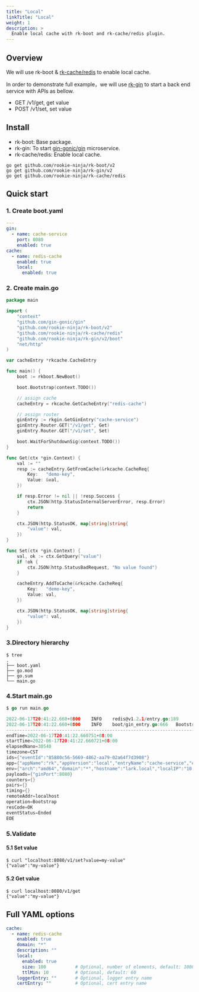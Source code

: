 ```yaml
---
title: "Local"
linkTitle: "Local"
weight: 1
description: >
  Enable local cache with rk-boot and rk-cache/redis plugin.
---
```


## Overview
We will use rk-boot & [rk-cache/redis](https://github.com/rookie-ninja/rk-cache) to enable local cache.

In order to demonstrate full example，we will use [rk-gin](https://github.com/rookie-ninja/rk-gin/) to start a back end service with APIs as bellow.

- GET /v1/get, get value
- POST /v1/set, set value

## Install

- rk-boot: Base package.
- rk-gin: To start [gin-gonic/gin](https://github.com/gin-gonic/gin) microservice.
- rk-cache/redis: Enable local cache.

```shell script
go get github.com/rookie-ninja/rk-boot/v2
go get github.com/rookie-ninja/rk-gin/v2
go get github.com/rookie-ninja/rk-cache/redis
```

## Quick start
### 1. Create boot.yaml
```yaml
---
gin:
  - name: cache-service
    port: 8080
    enabled: true
cache:
  - name: redis-cache
    enabled: true
    local:
      enabled: true
```

### 2. Create main.go

```go
package main

import (
	"context"
	"github.com/gin-gonic/gin"
	"github.com/rookie-ninja/rk-boot/v2"
	"github.com/rookie-ninja/rk-cache/redis"
	"github.com/rookie-ninja/rk-gin/v2/boot"
	"net/http"
)

var cacheEntry *rkcache.CacheEntry

func main() {
	boot := rkboot.NewBoot()

	boot.Bootstrap(context.TODO())

	// assign cache
	cacheEntry = rkcache.GetCacheEntry("redis-cache")

	// assign router
	ginEntry := rkgin.GetGinEntry("cache-service")
	ginEntry.Router.GET("/v1/get", Get)
	ginEntry.Router.GET("/v1/set", Set)

	boot.WaitForShutdownSig(context.TODO())
}

func Get(ctx *gin.Context) {
	val := ""
	resp := cacheEntry.GetFromCache(&rkcache.CacheReq{
		Key:   "demo-key",
		Value: &val,
	})

	if resp.Error != nil || !resp.Success {
		ctx.JSON(http.StatusInternalServerError, resp.Error)
		return
	}

	ctx.JSON(http.StatusOK, map[string]string{
		"value": val,
	})
}

func Set(ctx *gin.Context) {
	val, ok := ctx.GetQuery("value")
	if !ok {
		ctx.JSON(http.StatusBadRequest, "No value found")
	}

	cacheEntry.AddToCache(&rkcache.CacheReq{
		Key:   "demo-key",
		Value: val,
	})

	ctx.JSON(http.StatusOK, map[string]string{
		"value": val,
	})
}
```

### 3.Directory hierarchy
```shell script
$ tree
.
├── boot.yaml
├── go.mod
├── go.sum
└── main.go
```

### 4.Start main.go
```go
$ go run main.go

2022-06-17T20:41:22.660+0800    INFO    redis@v1.2.1/entry.go:189       Bootstrap CacheRedisEntry       {"entryName": "redis-cache", "localCache": true, "redisCache": false}
2022-06-17T20:41:22.660+0800    INFO    boot/gin_entry.go:666   Bootstrap GinEntry      {"eventId": "85880c56-5669-4862-aa79-02a64f7d3908", "entryName": "cache-service", "entryType": "GinEntry"}
------------------------------------------------------------------------
endTime=2022-06-17T20:41:22.660751+08:00
startTime=2022-06-17T20:41:22.660721+08:00
elapsedNano=30540
timezone=CST
ids={"eventId":"85880c56-5669-4862-aa79-02a64f7d3908"}
app={"appName":"rk","appVersion":"local","entryName":"cache-service","entryType":"GinEntry"}
env={"arch":"amd64","domain":"*","hostname":"lark.local","localIP":"10.8.0.2","os":"darwin"}
payloads={"ginPort":8080}
counters={}
pairs={}
timing={}
remoteAddr=localhost
operation=Bootstrap
resCode=OK
eventStatus=Ended
EOE
```

### 5.Validate
#### 5.1 Set value

```shell
$ curl "localhost:8080/v1/set?value=my-value"
{"value":"my-value"}
```

#### 5.2 Get value

```shell
$ curl localhost:8080/v1/get
{"value":"my-value"}
```

## Full YAML options
```yaml
cache:
  - name: redis-cache
    enabled: true
    domain: "*"
    description: ""
    local:
      enabled: true
      size: 100           # Optional, number of elements, default: 10000
      ttlMin: 10          # Optional, default: 60
    loggerEntry: ""       # Optional, logger entry name
    certEntry: ""         # Optional, cert entry name
```
